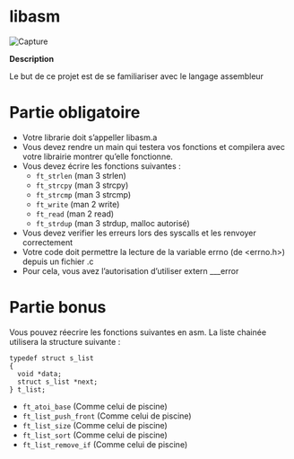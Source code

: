 # libasm

![Capture](https://user-images.githubusercontent.com/45235527/96904473-76c26280-1497-11eb-808c-92feeb08040f.PNG)

<strong>Description</strong>

Le but de ce projet est de se familiariser avec le langage assembleur

# Partie obligatoire

- Votre librarie doit s’appeller libasm.a
- Vous devez rendre un main qui testera vos fonctions et compilera avec votre librairie montrer qu’elle fonctionne.
- Vous devez écrire les fonctions suivantes :
  - `ft_strlen` (man 3 strlen)
  - `ft_strcpy` (man 3 strcpy)
  - `ft_strcmp` (man 3 strcmp)
  - `ft_write` (man 2 write)
  - `ft_read` (man 2 read)
  - `ft_strdup` (man 3 strdup, malloc autorisé)
- Vous devez verifier les erreurs lors des syscalls et les renvoyer correctement
- Votre code doit permettre la lecture de la variable errno (de <errno.h>) depuis un fichier .c
- Pour cela, vous avez l’autorisation d’utiliser extern ___error


# Partie bonus

Vous pouvez réecrire les fonctions suivantes en asm. La liste chainée utilisera la structure suivante :

```
typedef struct s_list
{
  void *data;
  struct s_list *next;
} t_list;
```

- `ft_atoi_base` (Comme celui de piscine)
- `ft_list_push_front` (Comme celui de piscine)
- `ft_list_size` (Comme celui de piscine)
- `ft_list_sort` (Comme celui de piscine)
- `ft_list_remove_if` (Comme celui de piscine)
